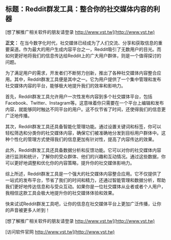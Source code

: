## **标题：Reddit群发工具：整合你的社交媒体内容的利器**

[想了解推广相关软件的朋友请登录 http://www.vst.tw](http://www.vst.tw)

**正文：**
在当今数字化时代，社交媒体已经成为了人们交流、分享和获取信息的重要渠道。作为最大的用户生成内容平台之一，Reddit吸引了无数用户的目光。而如何更好地将我们的信息传达给Reddit上的广大用户群体，则是一个值得探讨的问题。

为了满足用户的需求，开发者们不断努力创新，推出了各种社交媒体内容整合应用。其中，Reddit群发工具便是其中之一。它为用户提供了一个集中管理和发布社交媒体内容的平台，能够极大地提升我们的效率和影响力。

首先，Reddit群发工具允许用户一次性发布内容到多个社交媒体平台，包括Facebook、Twitter、Instagram等。这意味着你只需要在一个平台上编辑和发布内容，就能够同时触达不同平台的用户。这不仅节省了时间，还使得我们的信息更广泛地传播。

其次，Reddit群发工具还具备智能化管理功能。通过设置关键词和标签，你可以轻松筛选和分类你的社交媒体内容，确保它们被准确地分发到目标用户群体中。这种个性化的管理方式使得我们的信息更加有针对性，提高了内容传达的效果。

此外，Reddit群发工具还具备数据分析和反馈功能。它可以对你的社交媒体内容进行监测和统计，了解你的受众群体、他们的兴趣和互动情况。通过这些数据，你可以更好地调整和优化你的内容策略，提升你的社交媒体影响力。

综上所述，Reddit群发工具是一个强大的社交媒体内容整合应用。它不仅提供了一站式的发布平台，节省了我们的时间和精力，还通过智能管理和数据分析，帮助我们更好地传达信息和与受众互动。如果你是一位社交媒体从业者或者个人用户，我相信这款工具会极大地提升你的社交媒体体验和效果。

快来试试Reddit群发工具吧，让你的信息在社交媒体平台上更加广泛传播，让你的声音被更多人听到！

[想了解推广相关软件的朋友请登录 http://www.vst.tw](http://www.vst.tw)


[访问软件官网 http://www.vst.tw](http://www.vst.tw)
